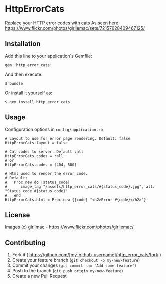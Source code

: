 # HttpErrorCats

Replace your HTTP error codes with cats As seen here https://www.flickr.com/photos/girliemac/sets/72157628409467125/

## Installation

Add this line to your application's Gemfile:

    gem 'http_error_cats'

And then execute:

    $ bundle

Or install it yourself as:

    $ gem install http_error_cats

## Usage

Configuration options in `config/application.rb`

    # Layout to use for error page rendering. Default: false
    HttpErrorCats.layout = false
    
    # Cat codes to server. Default :all
    HttpErrorCats.codes = :all
    # or
    HttpErrorCats.codes = [404, 500]
    
    # Html used to render the error code. 
    # Default: 
    #   Proc.new do |status_code| 
    #      image_tag "/assets/http_error_cats/#{status_code}.jpg", alt: "Status code #{status_code}"
    #   end
    HttpErrorCats.html = Proc.new {|code| "<h2>Error #{code}</h2>"}
    
## License

Images (c) girlimac - https://www.flickr.com/photos/girliemac/
    
## Contributing

1. Fork it ( https://github.com/[my-github-username]/http_error_cats/fork )
2. Create your feature branch (`git checkout -b my-new-feature`)
3. Commit your changes (`git commit -am 'Add some feature'`)
4. Push to the branch (`git push origin my-new-feature`)
5. Create a new Pull Request
